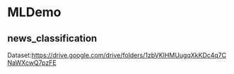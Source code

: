 # MLDemo

## news_classification
Dataset:https://drive.google.com/drive/folders/1zbVKIHMUugqXkKDc4q7CNaWXcwQ7pzFE
